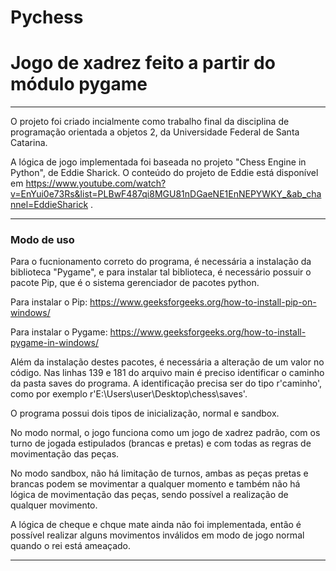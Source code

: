 # Pychess

# Jogo de xadrez feito a partir do módulo pygame

--------------------------------------------------------------------------------------------------------------------------
O projeto foi criado incialmente como trabalho final da disciplina de programação orientada a objetos 2, da Universidade Federal de Santa Catarina. 

A lógica de jogo implementada foi baseada no projeto "Chess Engine in Python", de Eddie Sharick. 
O conteúdo do projeto de Eddie está disponível em https://www.youtube.com/watch?v=EnYui0e73Rs&list=PLBwF487qi8MGU81nDGaeNE1EnNEPYWKY_&ab_channel=EddieSharick .

--------------------------------------------------------------------------------------------------------------------------
### Modo de uso

Para o fucnionamento correto do programa, é necessária a instalação da biblioteca "Pygame", e para instalar tal biblioteca, é necessário possuir o pacote Pip, que é o sistema gerenciador de pacotes python.

Para instalar o Pip: https://www.geeksforgeeks.org/how-to-install-pip-on-windows/

Para instalar o Pygame: https://www.geeksforgeeks.org/how-to-install-pygame-in-windows/

Além da instalação destes pacotes, é necessária a alteração de um valor no código. Nas linhas 139 e 181 do arquivo main é preciso identificar o caminho da pasta saves do programa. A identificação precisa ser do tipo r'caminho', como por exemplo r'E:\Users\user\Desktop\chess\saves'.

O programa possui dois tipos de inicialização, normal e sandbox. 

No modo normal, o jogo funciona como um jogo de xadrez padrão, com os turno de jogada estipulados (brancas e pretas) e com todas as regras de movimentação das peças.

No modo sandbox, não há limitação de turnos, ambas as peças pretas e brancas podem se movimentar a qualquer momento e também não há lógica de movimentação das peças, sendo possível a realização de qualquer movimento.

A lógica de cheque e chque mate ainda não foi implementada, então é possível realizar alguns movimentos inválidos em modo de jogo normal quando o rei está ameaçado.

--------------------------------------------------------------------------------------------------------------------------

